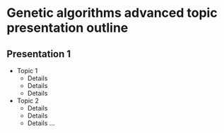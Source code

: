 # Genetic algorithms advanced topic presentation outline

## Presentation 1

* Topic 1
	* Details
	* Details
	* Details
* Topic 2
	* Details
	* Details
	* Details
...
